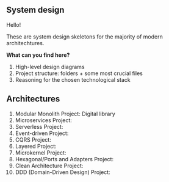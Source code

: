 ## System design

Hello!

These are system design skeletons for the majority of modern architechtures.

**What can you find here?**

1. High-level design diagrams
2. Project structure: folders + some most crucial files
3. Reasoning for the chosen technological stack

## Architectures

1. Modular Monolith
   Project: Digital library
2. Microservices
   Project:
3. Serverless
   Project:
4. Event-driven
   Project:
5. CQRS
   Project:
6. Layered
   Project:
7. Microkernel
   Project:
8. Hexagonal/Ports and Adapters
   Project:
9. Clean Architecture
   Project:
10. DDD (Domain-Driven Design)
    Project:
